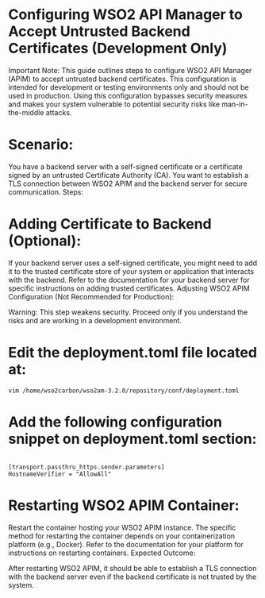 # Configuring WSO2 API Manager to Accept Untrusted Backend Certificates (Development Only)
Important Note: This guide outlines steps to configure WSO2 API Manager (APIM) to accept untrusted backend certificates. This configuration is intended for development or testing environments only and should not be used in production. Using this configuration bypasses security measures and makes your system vulnerable to potential security risks like man-in-the-middle attacks.

# Scenario:

You have a backend server with a self-signed certificate or a certificate signed by an untrusted Certificate Authority (CA).
You want to establish a TLS connection between WSO2 APIM and the backend server for secure communication.
Steps:

# Adding Certificate to Backend (Optional):

If your backend server uses a self-signed certificate, you might need to add it to the trusted certificate store of your system or application that interacts with the backend. Refer to the documentation for your backend server for specific instructions on adding trusted certificates.
Adjusting WSO2 APIM Configuration (Not Recommended for Production):

Warning: This step weakens security. Proceed only if you understand the risks and are working in a development environment.

# Edit the deployment.toml file located at:
```
vim /home/wso2carbon/wso2am-3.2.0/repository/conf/deployment.toml
```
# Add the following configuration snippet on deployment.toml section:
``` 

[transport.passthru_https.sender.parameters]
HostnameVerifier = "AllowAll"

```

# Restarting WSO2 APIM Container:

Restart the container hosting your WSO2 APIM instance. The specific method for restarting the container depends on your containerization platform (e.g., Docker). Refer to the documentation for your platform for instructions on restarting containers.
Expected Outcome:

After restarting WSO2 APIM, it should be able to establish a TLS connection with the backend server even if the backend certificate is not trusted by the system.
